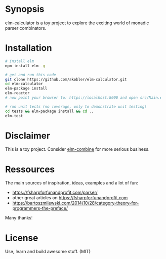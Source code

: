 # Synopsis

elm-calculator is a toy project to explore the exciting world of monadic parser combinators.


# Installation

```bash
# install elm
npm install elm -g

# get and run this code
git clone https://github.com/akobler/elm-calculator.git
cd elm-calculator
elm-package install
elm-reactor
# now point your browser to: https://localhost:8000 and open src/Main.elm

# run unit tests (no coverage, only to demonstrate unit testing)
cd tests && elm-package install && cd ..
elm-test
```

# Disclaimer

This is a toy project. Consider [elm-combine](https://github.com/Bogdanp/elm-combine) for more serious business.


# Ressources

The main sources of inspiration, ideas, examples and a lot of fun:
* https://fsharpforfunandprofit.com/parser/
* other great articles on https://fsharpforfunandprofit.com
* https://bartoszmilewski.com/2014/10/28/category-theory-for-programmers-the-preface/

Many thanks!


# License

Use, learn and build awesome stuff. (MIT)